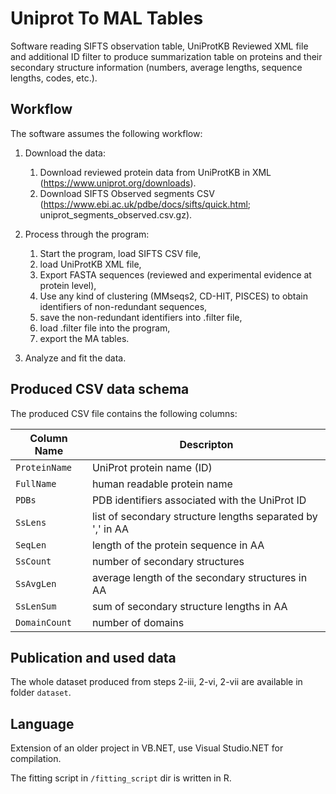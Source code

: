 # Uniprot To MAL Tables

Software reading SIFTS observation table, UniProtKB Reviewed XML file and additional ID filter to produce summarization table on proteins and their secondary structure information (numbers, average lengths, sequence lengths, codes, etc.).

## Workflow
The software assumes the following workflow:

1. Download the data:
    1. Download reviewed protein data from UniProtKB in XML (https://www.uniprot.org/downloads).
    2. Download SIFTS Observed segments CSV (https://www.ebi.ac.uk/pdbe/docs/sifts/quick.html; uniprot_segments_observed.csv.gz).

2. Process through the program:
    1. Start the program, load SIFTS CSV file,
    2. load UniProtKB XML file,
    3. Export FASTA sequences (reviewed and experimental evidence at protein level),
    4. Use any kind of clustering (MMseqs2, CD-HIT, PISCES) to obtain identifiers of non-redundant sequences,
    5. save the non-redundant identifiers into .filter file,
    6. load .filter file into the program,
    7. export the MA tables.

3. Analyze and fit the data.

## Produced CSV data schema
The produced CSV file contains the following columns:

|Column Name|Descripton|
|--|--|
|`ProteinName`|UniProt protein name (ID)|
|`FullName`| human readable protein name |
|`PDBs`|PDB identifiers associated with the UniProt ID |
|`SsLens`| list of secondary structure lengths separated by ',' in AA |
|`SeqLen`| length of the protein sequence in AA |
|`SsCount`| number of secondary structures |
|`SsAvgLen`| average length of the secondary structures in AA |
|`SsLenSum`| sum of secondary structure lengths in AA |
|`DomainCount`| number of domains |

## Publication and used data
The whole dataset produced from steps 2-iii, 2-vi, 2-vii are available in folder `dataset`.

## Language
Extension of an older project in VB.NET, use Visual Studio.NET for compilation.

The fitting script in `/fitting_script` dir is written in R.
